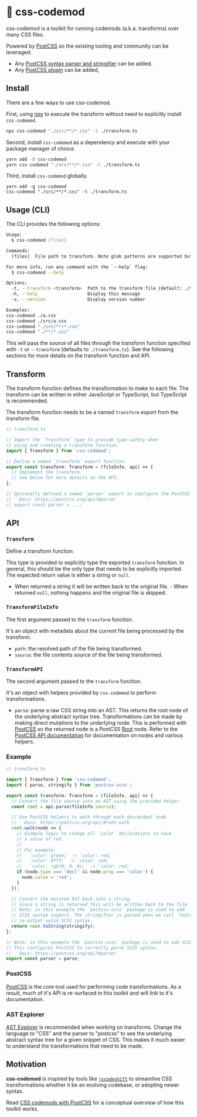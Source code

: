# :snake: css-codemod

css-codemod is a toolkit for running codemods (a.k.a. transforms) over many CSS files.

Powered by [PostCSS](https://postcss.org) so the existing tooling and community can be leveraged.

- Any [PostCSS syntax parser and stringifier](https://github.com/postcss/postcss/blob/main/docs/syntax.md) can be added.
- Any [PostCSS plugin](https://github.com/postcss/postcss/blob/main/docs/plugins.md) can be added,

## Install

There are a few ways to use css-codemod.

First, using [npx](https://www.npmjs.com/package/npx) to execute the transform without need to explicitly install `css-codemod`.

```bash
npx css-codemod "./src/**/*.css" -t ./transform.ts
```

Second, install `css-codemod` as a dependency and execute with your package manager of choice.

```bash
yarn add -D css-codemod
yarn css-codemod "./src/**/*.css" -t ./transform.ts
```

Third, install `css-codemod` globally.

```
yarn add -g css-codemod
css-codemod "./src/**/*.css" -t ./transform.ts
```

## Usage (CLI)

The CLI provides the following options:

```bash
Usage:
  $ css-codemod [files]

Commands:
  [files]  File path to transform. Note glob patterns are supported but must be wrapped in quotes.

For more info, run any command with the `--help` flag:
  $ css-codemod --help

Options:
  -t, --transform <transform>  Path to the transform file (default: ./transform.ts)
  -h, --help                   Display this message
  -v, --version                Display version number

Examples:
css-codemod ./a.css
css-codemod ./src/a.css
css-codemod "./src/**/*.css"
css-codemod "./**/*.css"
```

This will pass the source of all files through the transform function specified with `-t` or `--transform` (defaults to `./transform.ts`). See the following sections for more details on the transform function and API.

## Transform

The transform function defines the transformation to make to each file. The transform can be written in either JavaScript or TypeScript, but TypeScript is recommended.

The transform function needs to be a named `transform` export from the transform file.

```ts
// transform.ts

// Import the `Transform` type to provide type-safety when
// using and creating a transform function.
import { Transform } from 'css-codemod';

// Define a named `transform` export function.
export const transform: Transform = (fileInfo, api) => {
  // Implement the transform.
  // See below for more details on the API.
};

// Optionally defined a named `parser` export to configure the PostCSS parser.
//   Docs: https://postcss.org/api/#parser
// export const parser = ...;
```

## API

### `Transform`

Define a transform function.

This type is provided to explicitly type the exported `transform` function. In general, this should be the only type that needs to be explicitly imported. The expected return value is either a string or `null`.

- When returned a string it will be written back to the original file. - When returned `null`, nothing happens and the original file is skipped.

### `TransformFileInfo`

The first argument passed to the `transform` function.

It's an object with metadata about the current file being processed by the transform.

- `path`: the resolved path of the file being transformed.
- `source`: the file contents source of the file being transformed.

### `TransformAPI`

The second argument passed to the `transform` function.

It's an object with helpers provided by `css-codemod` to perform transformations.

- `parse`: parse a raw CSS string into an AST. This returns the root node of the underlying abstract syntax tree. Transformations can be made by making direct mutations to the underlying node. This is performed with [PostCSS](https://postcss.org/) so the returned node is a PostCSS [Root](https://postcss.org/api/#root) node. Refer to the [PostCSS API documentation](https://postcss.org/api/) for documentation on nodes and various helpers.

### Example

```ts
// transform.ts

import { Transform } from 'css-codemod';
import { parse, stringify } from 'postcss-scss';

export const transform: Transform = (fileInfo, api) => {
  // Convert the file source into an AST using the provided helper.
  const root = api.parse(fileInfo.source);

  // Use PostCSS helpers to walk through each descendant node
  //   Docs: https://postcss.org/api/#root-walk
  root.walk(node => {
    // Example logic to change all `color` declarations to have
    // a value of red.
    //
    // For example:
    //   `color: green;` -> `color: red;`
    //   `color: #fff;` -> `color: red;`
    //   `color: rgb(0, 0, 0);` -> `color: red;`
    if (node.type === 'decl' && node.prop === 'color') {
      node.value = 'red';
    }
  });

  // Convert the mutated AST back into a string.
  // Since a string is returned this will be written back to the file.
  // Note: in this example the `postcss-scss` package is used to add
  // SCSS syntax support. The stringifier is passed when we call `toString` to
  // re-output valid SCSS syntax.
  return root.toString(stringify);
};

// Note: in this example the `postcss-scss` package is used to add SCSS syntax support.
// This configures PostCSS to correctly parse SCSS syntax.
//   Docs: https://postcss.org/api/#parser
export const parser = parse;
```

### PostCSS

[PostCSS](https://postcss.org) is the core tool used for performing code transformations. As a result, much of it's API is re-surfaced in this toolkit and will link to it's documentation.

### AST Explorer

[AST Explorer](https://astexplorer.net) is recommended when working on transforms. Change the language to "CSS" and the parser to "postcss" to see the underlying abstract syntax tree for a given snippet of CSS. This makes it much easier to understand the transformations that need to be made.

## Motivation

**css-codemod** is inspired by tools like [`jscodeshift`](https://github.com/facebook/jscodeshift) to streamline CSS transformations whether it be an evolving codebase, or adopting newer syntax.

Read [CSS codemods with PostCSS](https://www.skovy.dev/blog/css-codemods-with-postcss) for a conceptual overview of how this toolkit works.
